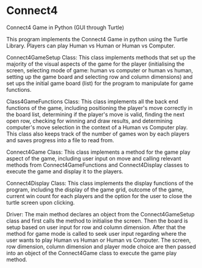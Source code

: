# Connect4
Connect4 Game in Python (GUI through Turtle)


This program implements the Connect4 Game in python using the Turtle Library. Players can play Human vs Human or Human vs Computer.

Connect4GameSetup Class:
This class implements methods that set up the majority of the visual aspects of the game for the player (initialising the screen, 
selecting mode of game: human vs computer or human vs human, setting up the game board and selecting row and column dimensions) and 
set ups the initial game board (list) for the program to manipulate for game functions.

Class4GameFunctions Class:
This class implements all the back end functions of the game, including positioning the player's move correctly in the board list, 
determining if the player's move is valid, finding the next open row, checking for winning and draw results, and determining computer's 
move selection in the context of a Human vs Computer play. This class also keeps track of the number of games won by each players and 
saves progress into a file to read from. 

Connect4Game Class:
This class implements a method for the game play aspect of the game, including user input on move and calling relevant methods 
from Connect4GameFunctions and Connect4Display classes to execute the game and display it to the players.

Connect4Display Class:
This class implements the display functions of the program, including the display of the game grid, outcome of the game, current 
win count for each players and the option for the user to close the turtle screen upon clicking.

Driver: 
The main method declares an object from the Connect4GameSetup class and first calls the method to initialise the screen. Then the 
board is setup based on user input for row and column dimension. After that the method for game mode is called to seek user input 
regarding where the user wants to play Human vs Human or Human vs Computer. The screen, row dimension, column dimension and player 
mode choice are then passed into an object of the Connect4Game class to execute the game play method.
